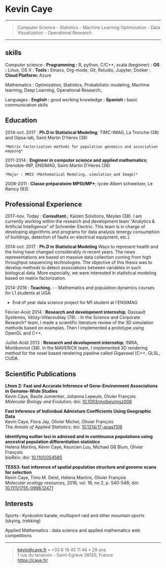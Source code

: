 Kevin Caye
============
----

> Computer Science - Statistics - Machine Learning
> Optimization - Data Visualization - Operational Research 

----

skills
-------

Computer science
: **Programming :** R, python, C/C++, scala (beginner)
: **OS :** Linux, OS X
: **Tools :** Emacs, Org-mode, Git, Rstudio, Jupyter, Docker
: **Cloud Platform:** Azure

Mathematics
: Optimization, Statistics, Probabilistic modeling, Machine learning, Deep
  Learning, Operational Research,

Languages
: **English :** good working knowledge
: **Spanish :** basic communication skills


Education
---------

2014-oct. 2017 
:   **Ph.D in Statistical Modeling**; TIMC-IMAG, La Tronche (38) and
Gipsa-lab, Saint Martin D'hères (38)

    *Matrix factorization methods for population genomics and association
    mapping*
     

2011-2014
: **Engineer in computer science and applied mathematics**;
Grenoble-INP, ENSIMAG, Saint-Martin D'Heres (38) 

    *Major : MMIS (Mathematical Modeling, simulation and Image)*
    
    
2008-2011 
:  **Classe préparatoire MPSI/MP\***; lycée Albert schweitzer, Le Raincy (93)

Professional Experience
-------------------------------

2017-nov. Today
: **Consultant.**; Kaizen Solutions, Meylan (38). I am currently working
  within the research and development team "Analytics & Artificial Intelligence"
  of Schneider Electric. This team is in charge of developing algorithms and
  programs for data analysis (energy consumption of buildings, detection of
  faults on electrical equipment, etc.).
  
2014-oct. 2017
: **Ph.D in Statistical Modeling** Ways to represent health and the living have
changed considerably in recent years. The news representations are based on
massive data collection coming from high throughput sequencing technologies. The
objective of this thesis was to develop methods to detect associations between
variables in such biological data. More especially, we were interested in
statistical modeling based on matrix factorization.

2014-2016
: **Teaching.**
: - Mathematics and population dynamics courses for L1 students at UGA
  - End of year data science project for M1 student at l'ENSIMAG

Février-Août 2014 
: **Research and development internship**; Dassault Systèmes,
Vélizy-Villacoublay (78). 
: In the Science and Corporate Research* team, I made a scientific literature
review of the 3D simulation methods based on examples. Then I implemented a
prototype using OpenGL and C++.


Juillet-Août 2013
: **Research and development internship**; INRIA, Montbonnot (38). In the
MAVERICK team, I implemented 3D rendering method for the voxel based rendering
pipeline called Gigavoxel (C++, GLSL, CUDA.


Scientific Publications
--------------------
**Lfmm 2: Fast and Accurate Inference of Gene-Environment Associations in Genome-Wide Studies**\
Kevin Caye, Basile Jumentier, Johanna Lepeule, Olivier François\
*Molecular Biology and Evolution*; doi: [10.1093/molbev/msz008](https://doi.org/10.1093/molbev/msz008) 

**Fast Inference of Individual Admixture Coefficients Using Geographic Data**\
Kevin Caye, Flora Jay, Olivier Michel, Olivier François\
*The Annals of Applied Statistics*; doi: [10.1214/17-aoas1106](https://doi.org/10.1214/17-aoas1106)

**Identifying outlier loci in admixed and in continuous populations using ancestral population differentiation statistics**\
Helena Martins, Kevin Caye, Keurcien Luu, Michael GB Blum, Olivier François\
*bioRxiv*; doi: [10.1101/054585](http://dx.doi.org/10.1101/054585)

**TESS3: fast inference of spatial population structure and genome scans for selection**\
Kevin Caye, Timo M. Deist, Helena Martins, Olivier François\
*Molecular ecology resources*, 2016, vol. 16, no 2, p. 540-548; doi: [10.1111/1755-0998.12471](http://dx.doi.org/10.1111/1755-0998.12471)

Interests
--------
Sports
: Kyokushin karate, multisport raid and other mountain sports (skying, trekking)

Applied Mathematics
: data science and applied mathematics web competitions

----

> <kevin@caye.fr> • +33 6 19 45 11 46 • 29 ans\
> 1 rue du tenaison - Saint-Egrève 38120, France\
> <https://caye.fr/>
